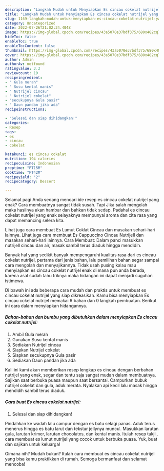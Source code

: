 ```yaml
---
description: "Langkah Mudah untuk Menyiapkan Es cincau cokelat nutrijel yang Lezat Sekali, Buat Buka Puasa Bikin Ngiler"
title: "Langkah Mudah untuk Menyiapkan Es cincau cokelat nutrijel yang Lezat Sekali, Buat Buka Puasa Bikin Ngiler"
slug: 1169-langkah-mudah-untuk-menyiapkan-es-cincau-cokelat-nutrijel-yang-lezat-sekali-buat-buka-puasa-bikin-ngiler
category: Uncategorized
date: 2022-07-26T21:02:24.404Z
image: https://img-global.cpcdn.com/recipes/43a5070e37bdf375/680x482cq70/es-cincau-cokelat-nutrijel-foto-resep-utama.jpg
hideToc: false
enableToc: true
enableTocContent: false
thumbnail: https://img-global.cpcdn.com/recipes/43a5070e37bdf375/680x482cq70/es-cincau-cokelat-nutrijel-foto-resep-utama.jpg
cover: https://img-global.cpcdn.com/recipes/43a5070e37bdf375/680x482cq70/es-cincau-cokelat-nutrijel-foto-resep-utama.jpg
author: Admin
authorAv: notfound
ratingvalue: 3.3
reviewcount: 19
recipeingredient:
- " Gula merah"
- " Susu kental manis"
- " Nutrijel cincau"
- " Nutrijel cokelat"
- "secukupnya Gula pasir"
- " Daun pandan jika ada"
recipeinstructions:

- "Selesai dan siap dihidangkan!"
categories:
- Resep
tags:
- es
- cincau
- cokelat

katakunci: es cincau cokelat 
nutrition: 194 calories
recipecuisine: Indonesian
preptime: "PT15M"
cooktime: "PT42M"
recipeyield: "2"
recipecategory: Dessert

---
```



Selamat pagi Anda sedang mencari ide resep es cincau cokelat nutrijel yang enak? Cara membuatnya sangat tidak susah. Tapi Jika salah mengolah maka hasilnya akan hambar dan bahkan tidak sedap. Padahal es cincau cokelat nutrijel yang enak selayaknya mempunyai aroma dan cita rasa yang dapat memancing selera kita.


Lihat juga cara membuat Es Lumut Coklat Cincau dan masakan sehari-hari lainnya. Lihat juga cara membuat Es Cappuccino Cincau Nutrijell dan masakan sehari-hari lainnya. Cara Membuat: Dalam panci masukkan nutrijell cincau dan air, masak sambil terus diaduk hingga mendidih.

Banyak hal yang sedikit banyak mempengaruhi kualitas rasa dari es cincau cokelat nutrijel, pertama dari jenis bahan, lalu pemilihan bahan segar sampai cara mengolah dan menyajikannya. Tidak usah pusing kalau mau menyiapkan es cincau cokelat nutrijel enak di mana pun anda berada, karena asal sudah tahu triknya maka hidangan ini dapat menjadi suguhan istimewa.


Di bawah ini ada beberapa cara mudah dan praktis untuk membuat es cincau cokelat nutrijel yang siap dikreasikan. Kamu bisa menyiapkan Es cincau cokelat nutrijel memakai 6 bahan dan 0 langkah pembuatan. Berikut ini cara dalam menyiapkan hidangannya.

<!--inarticleads1-->

##### Bahan-bahan dan bumbu yang dibutuhkan dalam menyiapkan Es cincau cokelat nutrijel:

1. Ambil  Gula merah
1. Gunakan  Susu kental manis
1. Sediakan  Nutrijel cincau
1. Siapkan  Nutrijel cokelat
1. Siapkan secukupnya Gula pasir
1. Sediakan  Daun pandan jika ada


Kali ini kami akan memberikan resep lengkap es cincau dengan berbahan nutrijel yang enak, segar dan tentu saja sangat mudah dalam membuatnya. Sajikan saat berbuka puasa maupun saat bersantai. Campurkan bubuk nutrijel cokelat dan gula, aduk merata. Nyalakan api kecil lalu masak hingga mendidih sambil terus diaduk. 

<!--inarticleads2-->

##### Cara buat Es cincau cokelat nutrijel:


1. Selesai dan siap dihidangkan!

Pindahkan ke wadah lalu campur dengan es batu selagi panas. Aduk terus menerus hingga es batu larut dan tekstur jellynya muncul. Masukkan larutan gula, larutan krimer, larutan chocolatos, dan kental manis. Itulah resep takjil, cara membuat es lumut nutrijel yang cocok untuk berbuka puasa. Yuk, buat dan sajikan untuk keluarga! 

Gimana nih? Mudah bukan? Itulah cara membuat es cincau cokelat nutrijel yang bisa kamu praktikkan di rumah. Semoga bermanfaat dan selamat mencoba!
